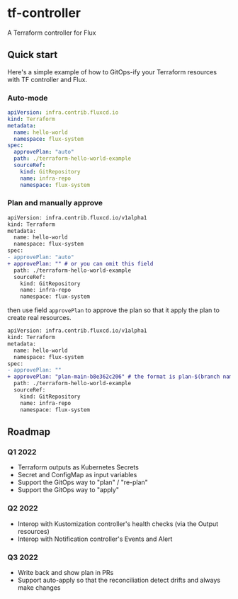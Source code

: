# tf-controller

A Terraform controller for Flux

## Quick start

Here's a simple example of how to GitOps-ify your Terraform resources with TF controller and Flux.

### Auto-mode

```yaml
apiVersion: infra.contrib.fluxcd.io
kind: Terraform
metadata:
  name: hello-world
  namespace: flux-system
spec:
  approvePlan: "auto"
  path: ./terraform-hello-world-example
  sourceRef:
    kind: GitRepository
    name: infra-repo
    namespace: flux-system
```

### Plan and manually approve

```diff
apiVersion: infra.contrib.fluxcd.io/v1alpha1
kind: Terraform
metadata:
  name: hello-world
  namespace: flux-system
spec:
- approvePlan: "auto"
+ approvePlan: "" # or you can omit this field 
  path: ./terraform-hello-world-example
  sourceRef:
    kind: GitRepository
    name: infra-repo
    namespace: flux-system
```

then use field `approvePlan` to approve the plan so that it apply the plan to create real resources.

```diff
apiVersion: infra.contrib.fluxcd.io/v1alpha1
kind: Terraform
metadata:
  name: hello-world
  namespace: flux-system
spec:
- approvePlan: ""
+ approvePlan: "plan-main-b8e362c206" # the format is plan-$(branch name)-$(10 digits of commit)
  path: ./terraform-hello-world-example
  sourceRef:
    kind: GitRepository
    name: infra-repo
    namespace: flux-system
```

## Roadmap

### Q1 2022
  * Terraform outputs as Kubernetes Secrets
  * Secret and ConfigMap as input variables 
  * Support the GitOps way to "plan" / "re-plan" 
  * Support the GitOps way to "apply"
  
### Q2 2022  
   
  * Interop with Kustomization controller's health checks (via the Output resources)
  * Interop with Notification controller's Events and Alert

### Q3 2022
  * Write back and show plan in PRs
  * Support auto-apply so that the reconciliation detect drifts and always make changes
